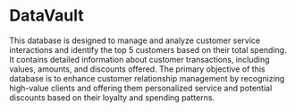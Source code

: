 # DataVault
This database is designed to manage and analyze customer service interactions and identify the top 5 customers based on their total spending. It contains detailed information about customer transactions, including values, amounts, and discounts offered. The primary objective of this database is to enhance customer relationship management by recognizing high-value clients and offering them personalized service and potential discounts based on their loyalty and spending patterns. 
